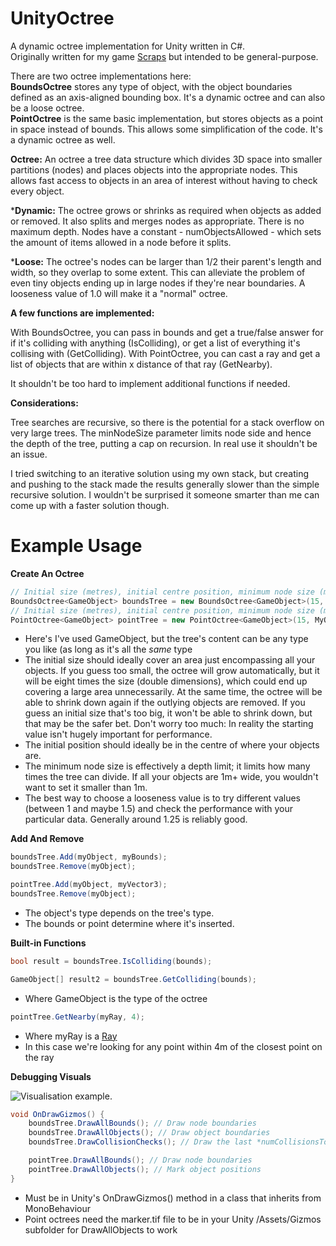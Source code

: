 UnityOctree
===========

A dynamic octree implementation for Unity written in C#.    
Originally written for my game [Scraps](http://www.scrapsgame.com) but intended to be general-purpose.

There are two octree implementations here:    
**BoundsOctree** stores any type of object, with the object boundaries defined as an axis-aligned bounding box. It's a dynamic octree and can also be a loose octree.   
**PointOctree** is the same basic implementation, but stores objects as a point in space instead of bounds. This allows some simplification of the code. It's a dynamic octree as well.

**Octree:** An octree a tree data structure which divides 3D space into smaller partitions (nodes) and places objects into the appropriate nodes. This allows fast access to objects in an area of interest without having to check every object.

***Dynamic:** The octree grows or shrinks as required when objects as added or removed. It also splits and merges nodes as appropriate. There is no maximum depth. Nodes have a constant - numObjectsAllowed - which sets the amount of items allowed in a node before it splits.

***Loose:** The octree's nodes can be larger than 1/2 their parent's length and width, so they overlap to some extent. This can alleviate the problem of even tiny objects ending up in large nodes if they're near boundaries. A looseness value of 1.0 will make it a "normal" octree.

**A few functions are implemented:**

With BoundsOctree, you can pass in bounds and get a true/false answer for if it's colliding with anything (IsColliding), or get a list of everything it's collising with (GetColliding).
With PointOctree, you can cast a ray and get a list of objects that are within x distance of that ray (GetNearby).

It shouldn't be too hard to implement additional functions if needed.

**Considerations:**

Tree searches are recursive, so there is the potential for a stack overflow on very large trees. The minNodeSize parameter limits node side and hence the depth of the tree, putting a cap on recursion. In real use it shouldn't be an issue.

I tried switching to an iterative solution using my own stack, but creating and pushing to the stack made the results generally slower than the simple recursive solution. I wouldn't be surprised it someone smarter than me can come up with a faster solution though.

Example Usage
===========

**Create An Octree**

```C#
// Initial size (metres), initial centre position, minimum node size (metres), looseness
BoundsOctree<GameObject> boundsTree = new BoundsOctree<GameObject>(15, MyObjectContainer.position, 1, 1.25f);
// Initial size (metres), initial centre position, minimum node size (metres)
PointOctree<GameObject> pointTree = new PointOctree<GameObject>(15, MyObjectContainer.position, 1);
```

- Here's I've used GameObject, but the tree's content can be any type you like (as long as it's all the *same* type
- The initial size should ideally cover an area just encompassing all your objects. If you guess too small, the octree will grow automatically, but it will be eight times the size (double dimensions), which could end up covering a large area unnecessarily. At the same time, the octree will be able to shrink down again if the outlying objects are removed. If you guess an initial size that's too big, it won't be able to shrink down, but that may be the safer bet. Don't worry too much: In reality the starting value isn't hugely important for performance.
- The initial position should ideally be in the centre of where your objects are.
- The minimum node size is effectively a depth limit; it limits how many times the tree can divide. If all your objects are 1m+ wide, you wouldn't want to set it smaller than 1m.
- The best way to choose a looseness value is to try different values (between 1 and maybe 1.5) and check the performance with your particular data. Generally around 1.25 is reliably good.

**Add And Remove**

```C#
boundsTree.Add(myObject, myBounds);
boundsTree.Remove(myObject);

pointTree.Add(myObject, myVector3);
boundsTree.Remove(myObject);
```
- The object's type depends on the tree's type.
- The bounds or point determine where it's inserted.

**Built-in Functions**

```C#
bool result = boundsTree.IsColliding(bounds);
```

```C#
GameObject[] result2 = boundsTree.GetColliding(bounds);
```
- Where GameObject is the type of the octree

```C#
pointTree.GetNearby(myRay, 4);
```
- Where myRay is a [Ray](http://docs.unity3d.com/Documentation/ScriptReference/Ray.html)
- In this case we're looking for any point within 4m of the closest point on the ray

**Debugging Visuals**

![Visualisation example.](https://raw.github.com/nition/UnityOctree/master/octree-visualisation.jpg)

```C#
void OnDrawGizmos() {
	boundsTree.DrawAllBounds(); // Draw node boundaries
	boundsTree.DrawAllObjects(); // Draw object boundaries
	boundsTree.DrawCollisionChecks(); // Draw the last *numCollisionsToSave* collision check boundaries

	pointTree.DrawAllBounds(); // Draw node boundaries
	pointTree.DrawAllObjects(); // Mark object positions
}
```
- Must be in Unity's OnDrawGizmos() method in a class that inherits from MonoBehaviour
- Point octrees need the marker.tif file to be in your Unity /Assets/Gizmos subfolder for DrawAllObjects to work



